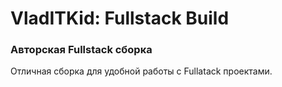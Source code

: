 # VladITKid: Fullstack Build

### Авторская Fullstack сборка

Отличная сборка для удобной работы с Fullatack проектами.
